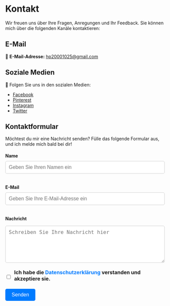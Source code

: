 # Kontakt

Wir freuen uns über Ihre Fragen, Anregungen und Ihr Feedback. Sie können mich über die folgenden Kanäle kontaktieren:

## E-Mail
📧 **E-Mail-Adresse:** [hp20001025@gmail.com](mailto:hp20001025@gmail.com)

<!-- ## Telefon
📞 **Telefonnummer:** +49 123 456 7890

## Adresse
🏠 **Die Adresse meines Studios:**
Beispielstraße 123, 12345 Stadt. -->

## Soziale Medien
💬 Folgen Sie uns in den sozialen Medien:
- [Facebook](https://www.facebook.com/profile.php?id=100068914746692)
- [Pinterest](https://hu.pinterest.com/VibrantVisionsArt1/)
- [Instagram](https://www.instagram.com/hp200011/)
- [Twitter](https://twitter.com/hadikp)

## Kontaktformular

Möchtest du mir eine Nachricht senden? Fülle das folgende Formular aus, und ich melde mich bald bei dir!

<form action="https://formspree.io/f/xnnjanlr" method="POST" class="contact-form">
  <label for="name">Name</label>
  <input class="inputs" type="text" id="name" name="name" placeholder="Geben Sie Ihren Namen ein" required>
  
  <label for="email">E-Mail</label>
  <input class="inputs" type="email" id="email" name="email" placeholder="Geben Sie Ihre E-Mail-Adresse ein" required>

  <label for="message">Nachricht</label>
  <textarea class="inputs" id="message" name="message" placeholder="Schreiben Sie Ihre Nachricht hier" rows="5"></textarea>
  <div class="ch-box">
    <input style="vertical-align: top;" type="checkbox" id="consent" name="consent" value="yes" required>
    <label style="vertical-align: middle;" for="consent">Ich habe die <a href="https://painting-3c7a8.web.app/de/adatvedelem">Datenschutzerklärung</a> verstanden und akzeptiere sie.</label><br>
  </div>
  
  <button type="submit">Senden</button>
</form>


<style>
  .contact-form {
    max-width: 600px;
    margin-top: 20px;
  }
  
  .contact-form label {
    display: block;
    margin-bottom: 8px;
    font-weight: bold;
  }
  
  .inputs {
    width: 100%;
    padding: 10px;
    margin-bottom: 20px;
    border: 1px solid #ccc;
    border-radius: 5px;
    font-size: 16px;
  }
  
  .contact-form button {
    background-color: #007BFF;
    color: white;
    padding: 10px 20px;
    border: none;
    border-radius: 5px;
    cursor: pointer;
    font-size: 16px;
  }
  
  .contact-form button:hover {
    background-color: #0056b3;
  }
  .ch-box{
    display: flex;
    align-items: center;
    gap: 0.5rem; /* Távolság a jelölőnégyzet és a szöveg között */
    font-size: 1rem; /* Alapértelmezett betűméret */
    vertical-align: top;
  }
  .ch-box a{
    color: #007bff; /* Link színe */
    text-decoration: none;
  }
  .ch-box a:hover{
    text-decoration: underline;
  }

</style>